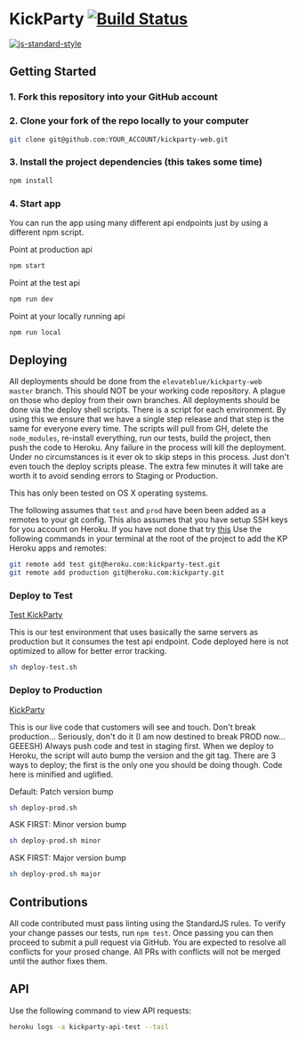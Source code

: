 KickParty [![Build Status](https://travis-ci.com/elevateblue/kickparty-web.svg?token=ePsoV43ezALGcYfvHCCC&branch=master)](https://travis-ci.com/elevateblue/kickparty-web)
====

[![js-standard-style](https://cdn.rawgit.com/feross/standard/master/badge.svg)](https://github.com/feross/standard)

## Getting Started

### 1. Fork this repository into your GitHub account

### 2. Clone your fork of the repo locally to your computer

```sh
git clone git@github.com:YOUR_ACCOUNT/kickparty-web.git
```

### 3. Install the project dependencies (this takes some time)

```sh
npm install
```

### 4. Start app

You can run the app using many different api endpoints just by using a different npm script.

Point at production api

```sh
npm start
```

Point at the test api

```sh
npm run dev
```

Point at your locally running api

```sh
npm run local
```

## Deploying

All deployments should be done from the `elevateblue/kickparty-web master` branch.  This should NOT be your working code repository.  A plague on those who deploy from their own branches.  All deployments should be done via the deploy shell scripts.  There is a script for each environment.  By using this we ensure that we have a single step release and that step is the same for everyone every time. The scripts will pull from GH, delete the `node_modules`, re-install everything, run our tests, build the project, then push the code to Heroku. Any failure in the process will kill the deployment. Under no circumstances is it ever ok to skip steps in this process.  Just don't even touch the deploy scripts please.  The extra few minutes it will take are worth it to avoid sending errors to Staging or Production.

This has only been tested on OS X operating systems.

The following assumes that `test` and `prod` have been been added as a remotes  to your git config.  This also assumes that you have setup SSH keys for you account on Heroku.  If you have not done that try [this](https://devcenter.heroku.com/articles/keys)  Use the following commands in your terminal at the root of the project to add the KP Heroku apps and remotes:

```sh
git remote add test git@heroku.com:kickparty-test.git
git remote add production git@heroku.com:kickparty.git
```

### Deploy to Test

[Test KickParty](https://test.kickparty.com)

This is our test environment that uses basically the same servers as production but it consumes the test api endpoint.  Code deployed here is not optimized to allow for better error tracking.

```sh
sh deploy-test.sh
```

### Deploy to Production

[KickParty](https://kickparty.com)

This is our live code that customers will see and touch.  Don't break production... Seriously, don't do it (I am now destined to break PROD now... GEEESH)  Always push code and test in staging first.  When we deploy to Heroku, the script will auto bump the version and the git tag.  There are 3 ways to deploy; the first is the only one you should be doing though.  Code here is minified and uglified.

Default: Patch version bump
```sh
sh deploy-prod.sh
```

ASK FIRST: Minor version bump
```sh
sh deploy-prod.sh minor
```

ASK FIRST: Major version bump
```sh
sh deploy-prod.sh major
```


## Contributions

All code contributed must pass linting using the StandardJS rules.  To verify your change passes our tests, run `npm test`.  Once passing you can then proceed to submit a pull request via GitHub.  You are expected to resolve all conflicts for your prosed change.  All PRs with conflicts will not be merged until the author fixes them.

## API

Use the following command to view API requests:

```sh
heroku logs -a kickparty-api-test --tail
```

